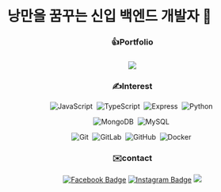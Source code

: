 # 낭만을 꿈꾸는 신입 백엔드 개발자 👋
<div align=center>
  <h3>👍Portfolio<h3>
  <a href="https://locrian-corleggy-03e.notion.site/684f6b92ed654a4dbede8f50877d9fed"><img src="https://img.shields.io/badge/Porfoilo-Docs-blue"/></a>

</div>

<div align='center'>
  <h3> ✍Interest </h3>
  
![JavaScript](https://img.shields.io/badge/-JavaScript-05122A?style=flat&logo=JavaScript&color=black)&nbsp;
![TypeScript](https://img.shields.io/badge/-TypeScript-3178C6?style=flat&logo=TypeScript&color=black)&nbsp;
![Express](https://img.shields.io/badge/-Express-05122A?style=flat&logo=Express&logoColor=Express&color=black)&nbsp;
![Python](https://img.shields.io/badge/-Python-05122A?style=flat&logo=python&color=black)&nbsp;

![MongoDB](https://img.shields.io/badge/-MongoDB-47A248?style=flat&logo=MongoDB&logoColor=MongoDB&color=black)&nbsp;
![MySQL](https://img.shields.io/badge/-MySQL-4479A1?style=flat&logo=MySQL&logoColor=MySQL&color=black)&nbsp;

![Git](https://img.shields.io/badge/-Git-05122A?style=flat&logo=git&color=black)&nbsp;
![GitLab](https://img.shields.io/badge/-GitLab-FC6D26?style=flat&logo=GitLab&color=black)&nbsp;
![GitHub](https://img.shields.io/badge/-GitHub-05122A?style=flat&logo=github&color=black)&nbsp;
![Docker](https://img.shields.io/badge/-Docker-2496ED?style=flat&logo=Docker&color=black)&nbsp;

<div align=center>
 <h3>✉️contact</h3>
  
[![Facebook Badge](https://img.shields.io/badge/-Facebook-1877f2?style=flat-square&logo=facebook&logoColor=white&link=https://www.facebook.com/profile.php?id=100005291171984)](https://www.facebook.com/profile.php?id=100005291171984)
[![Instagram Badge](https://img.shields.io/badge/-Instagram-dd2a7b?style=flat-square&logo=instagram&logoColor=white&link=https://www.instagram.com/data.scientist/)](https://www.instagram.com/imbel9830/)
  <a href="mailto:imbel9830@gmail.com"><img src="https://img.shields.io/badge/Gmail-d14836?style=flat-square&logo=Gmail&logoColor=white&link=imbel9830@gmail.com"/></a>

</div>
